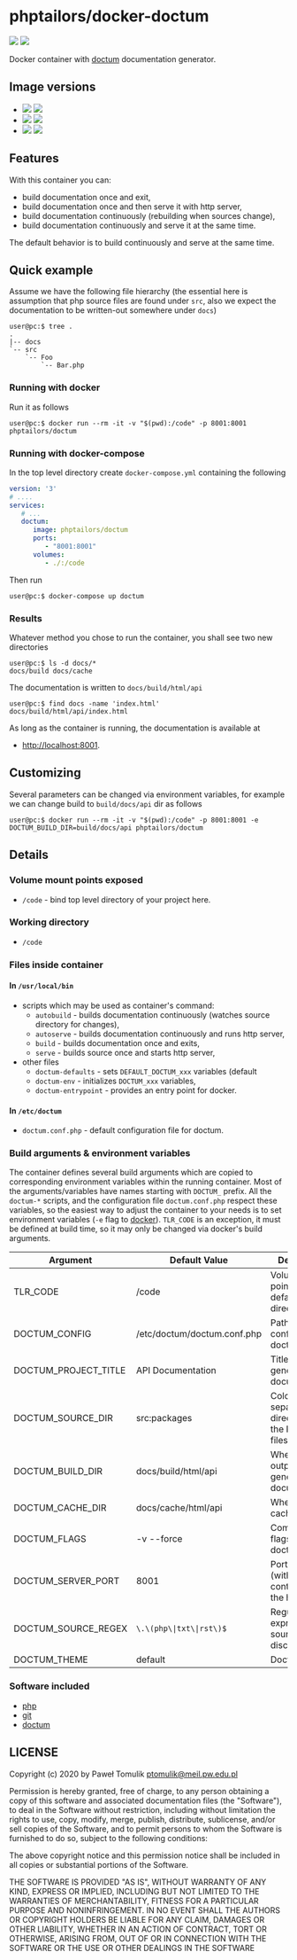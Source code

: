 # phptailors/docker-doctum

[![](https://img.shields.io/docker/stars/phptailors/doctum.svg)](https://hub.docker.com/r/phptailors/doctum/ "Docker Stars")
[![](https://img.shields.io/docker/pulls/phptailors/doctum.svg)](https://hub.docker.com/r/phptailors/doctum/ "Docker Pulls")

Docker container with [doctum](https://github.com/code-lts/doctum/)
documentation generator.

## Image versions

  - [![](https://images.microbadger.com/badges/version/phptailors/doctum.svg)](https://microbadger.com/images/phptailors/doctum "Get your own version badge on microbadger.com") [![](https://images.microbadger.com/badges/image/phptailors/doctum.svg)](https://microbadger.com/images/phptailors/doctum "Get your own image badge on microbadger.com")
  - [![](https://images.microbadger.com/badges/version/phptailors/doctum:7.4-alpine.svg)](https://microbadger.com/images/phptailors/doctum:7.4-alpine "Get your own version badge on microbadger.com") [![](https://images.microbadger.com/badges/image/phptailors/doctum:7.4-alpine.svg)](https://microbadger.com/images/phptailors/doctum:7.4-alpine "Get your own image badge on microbadger.com")
  - [![](https://images.microbadger.com/badges/version/phptailors/doctum:7.3-alpine.svg)](https://microbadger.com/images/phptailors/doctum:7.3-alpine "Get your own version badge on microbadger.com") [![](https://images.microbadger.com/badges/image/phptailors/doctum:7.3-alpine.svg)](https://microbadger.com/images/phptailors/doctum:7.3-alpine "Get your own image badge on microbadger.com")

## Features

With this container you can:

  - build documentation once and exit,
  - build documentation once and then serve it with http server,
  - build documentation continuously (rebuilding when sources change),
  - build documentation continuously and serve it at the same time.

The default behavior is to build continuously and serve at the same time.

## Quick example

Assume we have the following file hierarchy (the essential here is assumption
that php source files are found under `src`, also we expect the documentation
to be written-out somewhere under `docs`)

```console
user@pc:$ tree .
.
|-- docs
`-- src
    `-- Foo
        `-- Bar.php
```

### Running with docker

Run it as follows

```console
user@pc:$ docker run --rm -it -v "$(pwd):/code" -p 8001:8001 phptailors/doctum
```

### Running with docker-compose

In the top level directory create `docker-compose.yml` containing the following

```yaml
version: '3'
# ....
services:
   # ...
   doctum:
      image: phptailors/doctum
      ports:
         - "8001:8001"
      volumes:
         - ./:/code
```

Then run

```console
user@pc:$ docker-compose up doctum
```

### Results

Whatever method you chose to run the container, you shall see two new directories

```console
user@pc:$ ls -d docs/*
docs/build docs/cache
```

The documentation is written to `docs/build/html/api`

```console
user@pc:$ find docs -name 'index.html'
docs/build/html/api/index.html
```

As long as the container is running, the documentation is available at

  - <http://localhost:8001>.

## Customizing

Several parameters can be changed via environment variables, for example we can
change build to ``build/docs/api`` dir as follows

```console
user@pc:$ docker run --rm -it -v "$(pwd):/code" -p 8001:8001 -e DOCTUM_BUILD_DIR=build/docs/api phptailors/doctum
```

## Details

### Volume mount points exposed

  - `/code` - bind top level directory of your project here.

### Working directory

  - `/code`

### Files inside container

#### In `/usr/local/bin`

  - scripts which may be used as container's command:
      - `autobuild` - builds documentation continuously (watches
        source directory for changes),
      - `autoserve` - builds documentation continuously and runs
        http server,
      - `build` - builds documentation once and exits,
      - `serve` - builds source once and starts http server,
  - other files
      - `doctum-defaults` - sets `DEFAULT_DOCTUM_xxx` variables (default
      - `doctum-env` - initializes `DOCTUM_xxx` variables,
      - `doctum-entrypoint` - provides an entry point for docker.

#### In `/etc/doctum`

  - `doctum.conf.php` - default configuration file for doctum.

### Build arguments & environment variables

The container defines several build arguments which are copied to corresponding
environment variables within the running container. Most of the arguments/variables
have names starting with `DOCTUM_` prefix. All the `doctum-*` scripts, and the
configuration file `doctum.conf.php` respect these variables, so the easiest way
to adjust the container to your needs is to set environment variables (`-e`
flag to [docker](https://docker.com/)).  `TLR_CODE` is an exception, it must be
defined at build time, so it may only be changed via docker's build arguments.

| Argument               | Default Value                | Description                                            |
| ---------------------- | ---------------------------- | ------------------------------------------------------ |
| TLR\_CODE              | /code                        | Volume mount point and default working directory.      |
| DOCTUM\_CONFIG         | /etc/doctum/doctum.conf.php  | Path to the config file for doctum.                    |
| DOCTUM\_PROJECT\_TITLE | API Documentation            | Title for the generated documentation.                 |
| DOCTUM\_SOURCE\_DIR    | src:packages                 | Colon-separated directories with the PHP source files. |
| DOCTUM\_BUILD\_DIR     | docs/build/html/api          | Where to output the generated documentation.           |
| DOCTUM\_CACHE\_DIR     | docs/cache/html/api          | Where to write cache files.                            |
| DOCTUM\_FLAGS          | -v --force                   | Commandline flags passed to doctum.                    |
| DOCTUM\_SERVER\_PORT   | 8001                         | Port numer (within container) for the http server.     |
| DOCTUM\_SOURCE\_REGEX  | `\.\(php\\|txt\\|rst\)$`     | Regular expression for source files' discovery.        |
| DOCTUM\_THEME          | default                      | Doctum theme.                                          |

### Software included

  - [php](https://php.net/)
  - [git](https://git-scm.com/)
  - [doctum](https://github.com/code-lts/doctum/)

## LICENSE

Copyright (c) 2020 by Paweł Tomulik <ptomulik@meil.pw.edu.pl>

Permission is hereby granted, free of charge, to any person obtaining a copy of
this software and associated documentation files (the "Software"), to deal in
the Software without restriction, including without limitation the rights to
use, copy, modify, merge, publish, distribute, sublicense, and/or sell copies
of the Software, and to permit persons to whom the Software is furnished to do
so, subject to the following conditions:

The above copyright notice and this permission notice shall be included in all
copies or substantial portions of the Software.

THE SOFTWARE IS PROVIDED "AS IS", WITHOUT WARRANTY OF ANY KIND, EXPRESS OR
IMPLIED, INCLUDING BUT NOT LIMITED TO THE WARRANTIES OF MERCHANTABILITY,
FITNESS FOR A PARTICULAR PURPOSE AND NONINFRINGEMENT.  IN NO EVENT SHALL THE
AUTHORS OR COPYRIGHT HOLDERS BE LIABLE FOR ANY CLAIM, DAMAGES OR OTHER
LIABILITY, WHETHER IN AN ACTION OF CONTRACT, TORT OR OTHERWISE, ARISING FROM,
OUT OF OR IN CONNECTION WITH THE
SOFTWARE OR THE USE OR OTHER DEALINGS IN THE SOFTWARE
